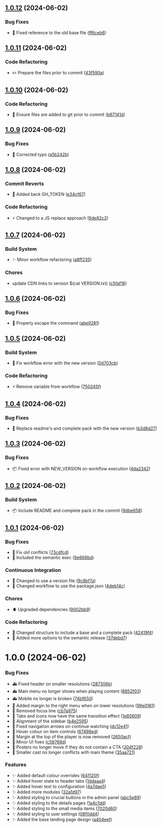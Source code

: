 ## [1.0.12](https://github.com/JamsRepos/Jamfin/compare/v1.0.11...v1.0.12) (2024-06-02)

### Bug Fixes

* :bug: Fixed reference to the old base file ([ff6ceb6](https://github.com/JamsRepos/Jamfin/commit/ff6ceb6587e56fba72a1295e5e1fb8f5fbb0ae0c))

## [1.0.11](https://github.com/JamsRepos/Jamfin/compare/v1.0.10...v1.0.11) (2024-06-02)

### Code Refactoring

* :pencil2: Prepare the files prior to commit ([43f590a](https://github.com/JamsRepos/Jamfin/commit/43f590ad93cd0c06446c8dc762656c802e05be9c))

## [1.0.10](https://github.com/JamsRepos/Jamfin/compare/v1.0.9...v1.0.10) (2024-06-02)

### Code Refactoring

* :rocket: Ensure files are added to git prior to commit ([b67141d](https://github.com/JamsRepos/Jamfin/commit/b67141d69cb990531d2b6884ff8bb21f6545c5b0))

## [1.0.9](https://github.com/JamsRepos/Jamfin/compare/v1.0.8...v1.0.9) (2024-06-02)

### Bug Fixes

* :bug: Corrected typo ([a5b242b](https://github.com/JamsRepos/Jamfin/commit/a5b242bc96841a2064e6584cacbdfa8f6b0317fa))

## [1.0.8](https://github.com/JamsRepos/Jamfin/compare/v1.0.7...v1.0.8) (2024-06-02)

### Commit Reverts

* :bug: Added back GH_TOKEN ([e34cf67](https://github.com/JamsRepos/Jamfin/commit/e34cf6797038ad27fb3c8d717a935fc5d32cc4c8))

### Code Refactoring

* :zap: Changed to a JS replace approach ([6de82c2](https://github.com/JamsRepos/Jamfin/commit/6de82c21cfee504a9dcbcb8ae7e061ebd72858d4))

## [1.0.7](https://github.com/JamsRepos/Jamfin/compare/v1.0.6...v1.0.7) (2024-06-02)

### Build System

* :sparkles: Minor workflow refactoring ([a8ff235](https://github.com/JamsRepos/Jamfin/commit/a8ff2350ccf2732ee1ed7eab2fbb9bda5def7459))

### Chores

* update CDN links to version $(cat VERSION.txt) ([c5faf16](https://github.com/JamsRepos/Jamfin/commit/c5faf165f69425a8709d8bba2b7177b149bf0204))

## [1.0.6](https://github.com/JamsRepos/Jamfin/compare/v1.0.5...v1.0.6) (2024-06-02)

### Bug Fixes

* :bug: Properly escape the command ([abe9281](https://github.com/JamsRepos/Jamfin/commit/abe9281739d4a559c32d70f1a371a595f7ded436))

## [1.0.5](https://github.com/JamsRepos/Jamfin/compare/v1.0.4...v1.0.5) (2024-06-02)

### Build System

* :rocket: Fix workflow error with the new version ([0d703cb](https://github.com/JamsRepos/Jamfin/commit/0d703cb76cf723698e717ce3910a3af6b5d7700d))

### Code Refactoring

* :zap: Remove variable from workflow ([750245f](https://github.com/JamsRepos/Jamfin/commit/750245f97ac843d2375ced1e1ba24c77ad82f57e))

## [1.0.4](https://github.com/JamsRepos/Jamfin/compare/v1.0.3...v1.0.4) (2024-06-02)

### Bug Fixes

* :bug: Replace readme's and complete pack with the new version ([b3d8d27](https://github.com/JamsRepos/Jamfin/commit/b3d8d27a45f180b474974e97b3f62d97635d7228))

## [1.0.3](https://github.com/JamsRepos/Jamfin/compare/v1.0.2...v1.0.3) (2024-06-02)

### Bug Fixes

* :package: Fixed error with NEW_VERSION on workflow execution ([4da2342](https://github.com/JamsRepos/Jamfin/commit/4da23427c7942650b6b04d6265c24820c11974df))

## [1.0.2](https://github.com/JamsRepos/Jamfin/compare/v1.0.1...v1.0.2) (2024-06-02)

### Build System

* :package: Include README and complete pack in the commit ([9dbe658](https://github.com/JamsRepos/Jamfin/commit/9dbe6588c05797191abd42f2a8970447065121a8))

## [1.0.1](https://github.com/JamsRepos/Jamfin/compare/v1.0.0...v1.0.1) (2024-06-02)

### Bug Fixes

* :bug: Fix old conflicts ([73cdfcd](https://github.com/JamsRepos/Jamfin/commit/73cdfcd905c552d848fc8113eb8315a9fd7ef429))
* :bug: Included the semantic exec ([9e668bd](https://github.com/JamsRepos/Jamfin/commit/9e668bd3008059963876ab6fd7494996b5777ece))

### Continuous Integration

* :rocket: Changed to use a version file ([9c8bf7a](https://github.com/JamsRepos/Jamfin/commit/9c8bf7aa95220af1ae35145bd5149ee478fdec36))
* :rocket: Changed workflow to use the package.json ([4deb14c](https://github.com/JamsRepos/Jamfin/commit/4deb14c55b9128837926e90e2e7cc884d6e30b20))

### Chores

* :arrow_up: Upgraded dependencies ([9002bb9](https://github.com/JamsRepos/Jamfin/commit/9002bb9c3cce167ab40e1f90dd1533a20aa28dd1))

### Code Refactoring

* :art: Changed structure to include a base and a complete pack ([42419f4](https://github.com/JamsRepos/Jamfin/commit/42419f4f0bb233dc3674d6eeae61f8a3aa0604a6))
* :lipstick: Added more options to the semantic release ([37debd7](https://github.com/JamsRepos/Jamfin/commit/37debd78f8ce522008452f84692e036ee3cdb677))

# 1.0.0 (2024-06-02)


### Bug Fixes

* :ambulance: Fixed header on smaller resolutions ([287306b](https://github.com/JamsRepos/Jamfin/commit/287306bdb17e48ba7c539b48bae0a48264cf4232))
* :ambulance: Main menu no longer shows when playing content ([8852f03](https://github.com/JamsRepos/Jamfin/commit/8852f034ade9d56cc087f36188c3a5110d2c8933))
* :ambulance: Mobile no longer is broken ([74bf650](https://github.com/JamsRepos/Jamfin/commit/74bf650081b4a71d9e39500c02768a7d4f2aca95))
* :art: Added margin to the right menu when on lower resolutions ([99e0161](https://github.com/JamsRepos/Jamfin/commit/99e016177458b8ed594518de078465babe47e86c))
* :art: Removed focus line ([cb7a975](https://github.com/JamsRepos/Jamfin/commit/cb7a975b11339cc13a1fd2e5857d83a13c7b67c6))
* :art: Tabs and icons now have the same transition effect ([1e85609](https://github.com/JamsRepos/Jamfin/commit/1e85609247b6c1c93cb3c919ee064b3de0f8fce7))
* :bug: Alignment of the sidebar ([b4e2595](https://github.com/JamsRepos/Jamfin/commit/b4e2595babce406532d71d8633f8a443bfd79312))
* :bug: Fixed navigation arrows on continue watching ([dc12e41](https://github.com/JamsRepos/Jamfin/commit/dc12e41d2b5c3dc4485758185ecf886fb4b18556))
* :bug: Hover colour on item controls ([67498ed](https://github.com/JamsRepos/Jamfin/commit/67498ed6d09789edabdd99cf67e2eed19a3314f7))
* :bug: Margin at the top of the player is now removed ([2650acf](https://github.com/JamsRepos/Jamfin/commit/2650acfcacd820193b6e35ada247da3a0a3c777c))
* :bug: Minor UI fixes ([c58768d](https://github.com/JamsRepos/Jamfin/commit/c58768d56bca357b4711f673335e46afedd6dd3e))
* :bug: Posters no longer move if they do not contain a CTA ([304f228](https://github.com/JamsRepos/Jamfin/commit/304f2288254947269cb4d83435ae3e3f21b50101))
* :bug: Smaller cast no longer conflicts with main theme ([35aa721](https://github.com/JamsRepos/Jamfin/commit/35aa721fe5424b35a777f96f4645f5dd9fb17059))


### Features

* :sparkles: Added default colour overrides ([641120f](https://github.com/JamsRepos/Jamfin/commit/641120fe830e210297e1547b8f871f6757a6008b))
* :sparkles: Added hover state to header tabs ([1ddaaa4](https://github.com/JamsRepos/Jamfin/commit/1ddaaa45362422353bd357d6e4abc3974328d269))
* :sparkles: Added hover text to configuration ([4a7dae5](https://github.com/JamsRepos/Jamfin/commit/4a7dae5b728a7fe42aac572bc99a2b799957a938))
* :sparkles: Added more modules ([32a1d97](https://github.com/JamsRepos/Jamfin/commit/32a1d97568726f3de94fd0f3a3e8768d34420653))
* :sparkles: Added styling to crucial buttons in the admin panel ([abc5e89](https://github.com/JamsRepos/Jamfin/commit/abc5e89efd4f09ed46052b260951fc10b4fe73c5))
* :sparkles: Added styling to the details pages ([1a4c1dd](https://github.com/JamsRepos/Jamfin/commit/1a4c1ddee0a55024cd3d1b904777453a6ca1cda0))
* :sparkles: Added styling to the small media items ([7020d60](https://github.com/JamsRepos/Jamfin/commit/7020d60eb1cb1cc241badded3b49f15a730eff7a))
* :sparkles: Added styling to user settings ([08f0dd4](https://github.com/JamsRepos/Jamfin/commit/08f0dd4fb347839fb266b36a3ff769e92c4e2b32))
* :sparkles: Added the base landing page design ([a404eef](https://github.com/JamsRepos/Jamfin/commit/a404eef9e4b4728568304d9314e7d816f015a5fa))
